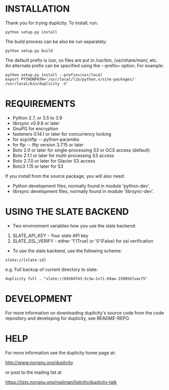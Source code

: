 # INSTALLATION

Thank you for trying duplicity.  To install, run:

```
python setup.py install
```

The build process can be also be run separately:

```
python setup.py build
```

The default prefix is /usr, so files are put in /usr/bin,
/usr/share/man/, etc.  An alternate prefix can be specified using the
--prefix=<prefix> option.  For example:

```
python setup.py install --prefix=/usr/local
export PYTHONPATH='/usr/local/lib/python.x/site-packages/'
/usr/local/bin/duplicity -V`
```

# REQUIREMENTS

 * Python 2.7, or 3.5 to 3.9
 * librsync v0.9.6 or later
 * GnuPG for encryption
 * fasteners 0.14.1 or later for concurrency locking
 * for scp/sftp -- python-paramiko
 * for ftp -- lftp version 3.7.15 or later
 * Boto 2.0 or later for single-processing S3 or GCS access (default)
 * Boto 2.1.1 or later for multi-processing S3 access
 * Boto 2.7.0 or later for Glacier S3 access
 * Boto3 1.15 or later for S3

If you install from the source package, you will also need:

 * Python development files, normally found in module 'python-dev'.
 * librsync development files, normally found in module 'librsync-dev'.

# USING THE SLATE BACKEND
 * Two environment variables how you use the slate backend:
  1. SLATE_API_KEY - Your slate API key
  2. SLATE_SSL_VERIFY - either '1'(True) or '0'(False) for ssl verification

 * To use the slate backend, use the following scheme:
```
slate://[slate-id]
```
e.g. Full backup of current directory to slate:
```
duplicity full . "slate://6920df43-5c3w-2x7i-69aw-2390567uav75" 
```

# DEVELOPMENT

For more information on downloading duplicity's source code from the
code repository and developing for duplicity, see README-REPO.

# HELP

For more information see the duplicity home page at:

  http://www.nongnu.org/duplicity

or post to the mailing list at

  https://lists.nongnu.org/mailman/listinfo/duplicity-talk

